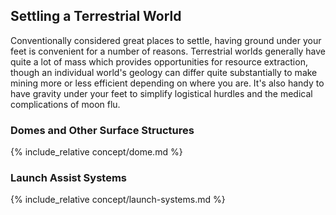## Settling a Terrestrial World

Conventionally considered great places to settle, having ground under your feet is convenient for a number of reasons. Terrestrial worlds generally have quite a lot of mass which provides opportunities for resource extraction, though an individual world's geology can differ quite substantially to make mining more or less efficient depending on where you are. It's also handy to have gravity under your feet to simplify logistical hurdles and the medical complications of moon flu.

### Domes and Other Surface Structures
{% include_relative concept/dome.md %}

### Launch Assist Systems
{% include_relative concept/launch-systems.md %}
